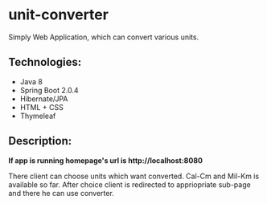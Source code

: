 # unit-converter
Simply Web Application, which can convert various units.

## Technologies:
* Java 8
* Spring Boot 2.0.4
* Hibernate/JPA
* HTML + CSS
* Thymeleaf

## Description:

**If app is running homepage's url is  http://localhost:8080**

There client can choose units which want converted. Cal-Cm and Mil-Km is available so far. After choice client is redirected to appriopriate sub-page and there he can use converter.
